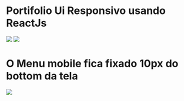 # Portifolio Ui Responsivo usando ReactJs
<img src="https://user-images.githubusercontent.com/92484797/155904876-1696cbc0-7998-4317-922d-59ec050ffd6a.png"/>


<img src="https://user-images.githubusercontent.com/92484797/155905278-3c6ef9ed-1d49-4351-952a-9895ed76019b.png"/>

# O Menu mobile fica fixado 10px do bottom da tela
<img src="https://user-images.githubusercontent.com/92484797/155905370-e50d6f44-2b4f-4501-a157-dd9418e5b6c2.png"/>
